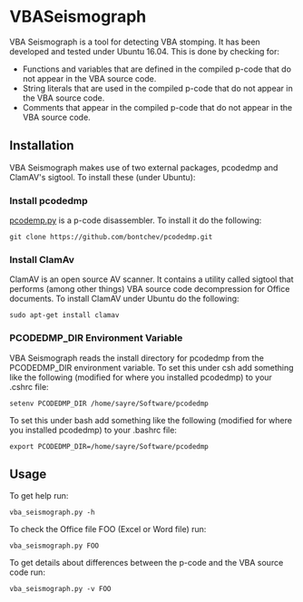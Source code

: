 # VBASeismograph
VBA Seismograph is a tool for detecting VBA stomping. It has been
developed and tested under Ubuntu 16.04. This is done by checking for:

* Functions and variables that are defined in the compiled p-code that
  do not appear in the VBA source code.
* String literals that are used in the compiled p-code that do not
  appear in the VBA source code.
* Comments that appear in the compiled p-code that do not appear in
  the VBA source code.

## Installation

VBA Seismograph makes use of two external packages, pcodedmp and
ClamAV's sigtool. To install these (under Ubuntu):

### Install pcodedmp

[pcodemp.py](https://github.com/bontchev/pcodedmp) is a p-code
disassembler. To install it do the following:

```
git clone https://github.com/bontchev/pcodedmp.git
```

### Install ClamAv

ClamAV is an open source AV scanner. It contains a utility called
sigtool that performs (among other things) VBA source code
decompression for Office documents. To install ClamAV under Ubuntu do
the following:

```
sudo apt-get install clamav
```

### PCODEDMP_DIR Environment Variable

VBA Seismograph reads the install directory for pcodedmp from the
PCODEDMP_DIR environment variable. To set this under csh add something
like the following (modified for where you installed pcodedmp) to your
.cshrc file:

```
setenv PCODEDMP_DIR /home/sayre/Software/pcodedmp
```

To set this under bash add something like the following (modified for
where you installed pcodedmp) to your .bashrc file:

```
export PCODEDMP_DIR=/home/sayre/Software/pcodedmp
```

## Usage

To get help run:

```
vba_seismograph.py -h
```

To check the Office file FOO (Excel or Word file) run:

```
vba_seismograph.py FOO
```

To get details about differences between the p-code and the VBA source
code run:

```
vba_seismograph.py -v FOO
```
